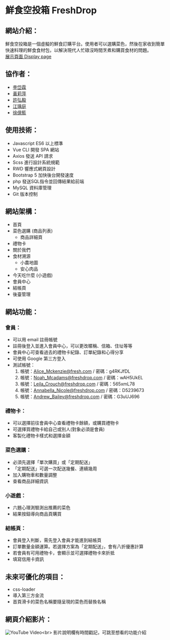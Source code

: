 # 鮮食空投箱 FreshDrop

## 網站介紹：
鮮食空投箱是一個虛擬的鮮食訂購平台。使用者可以選購菜色，然後在家收到簡單快速料理的鮮食食材包，以解決現代人忙碌沒時間烹煮和購買食材的問題。<br>
<a href="[https://github.com/dailinco](https://tibamef2e.com/chd102/g2/)" target="blank">展示頁面 Display page</a>
## 協作者：
<ul>
  <li><a href="https://github.com/dailinco" target="blank">李岱霖</a></li>
  <li><a href="https://github.com/huang-li-ping" target="blank">黃莉萍</a></li>
  <li><a href="https://github.com/bob821229" target="blank">許弘毅</a></li>
  <li><a href="https://github.com/Cliffzzzz" target="blank">江瑀庭</a></li>
  <li><a href="https://github.com/lannysyu" target="blank">徐億籃</a></li>
</ul>

## 使用技術：
* Javascript ES6 以上標準
* Vue CLI 開發 SPA 網站
* Axios 發送 API 請求
* Scss 進行設計系統規範
* RWD 響應式網頁設計
* Bootstrap 5 加快後台開發速度
* php 發送SQL指令並回傳結果給前端
* MySQL 資料庫管理
* Git 版本控制

## 網站架構：
* 首頁
* 菜色選購 (商品列表)
  * 商品詳細頁
* 禮物卡
* 關於我們
* 食材溯源
  * 小農地圖
  * 安心肉品
* 今天吃什麼 (小遊戲)
* 會員中心
* 結帳頁
* 後臺管理

## 網站功能：
### 會員：
* 可以用 email 註冊帳號
* 註冊後登入並進入會員中心，可以更改暱稱、信箱、住址等等
* 會員中心可查看過去的禮物卡紀錄、訂單紀錄和心得分享
* 可使用 Google 第三方登入
* 測試帳號：
  1. 帳號：Alice_Mckenzie@fresh.com / 密碼：g4RKJfDL
  2. 帳號：Noah_Mcadams@freshdrop.com / 密碼：wAH5UkEL
  3. 帳號：Leila_Crouch@freshdrop.com / 密碼：565xmL78
  4. 帳號：Annabella_Nicole@freshdrop.com / 密碼：D5239673
  5. 帳號：Andrew_Bailey@freshdrop.com / 密碼：G3uUJ696
### 禮物卡：
* 可以選擇前往會員中心查看禮物卡餘額，或購買禮物卡
* 可選擇買禮物卡給自己或別人(對象必須是會員)
* 客製化禮物卡樣式和選擇金額
### 菜色選購：
* 必須先選擇「單次購買」或「定期配送」
* 「定期配送」可選一次配送幾餐、連續幾周
* 加入購物車和數量調整
* 查看商品詳細資訊
### 小遊戲：
* 六題心理測驗測出推薦的菜色
* 結果按鈕導向商品頁購買
### 結帳頁：
* 會員登入判斷，需先登入會員才能進到結帳頁
* 訂單數量金額運算。若選擇方案為「定期配送」，會有八折優惠計算
* 若會員有可用禮物卡，會顯示並可選擇禮物卡來折抵
* 填寫信用卡資訊

## 未來可優化的項目：
* css-loader
* 導入第三方金流
* 首頁滑卡的菜色名稱要隨呈現的菜色而替換名稱

## 網頁介紹影片：
![YouTube Video]([https://www.youtube.com/watch?v=VIDEO_ID](https://www.youtube.com/watch?v=nDHlYifPmdM)https://www.youtube.com/watch?v=nDHlYifPmdM)<br>
影片說明欄有時間戳記，可跳至想看的功能介紹
